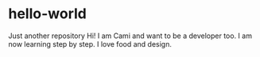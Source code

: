 # hello-world
Just another repository 
Hi! I am Cami and want to be a developer too. I am now learning step by step. 
I love food and design. 
